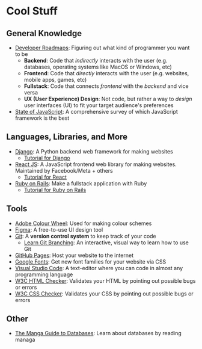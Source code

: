 # Cool Stuff

## General Knowledge

- [Developer Roadmaps](https://roadmap.sh/): Figuring out what kind of programmer you want to be
  - **Backend**: Code that *indirectly* interacts with the user (e.g. databases, operating systems like MacOS or Windows, etc)
  - **Frontend**: Code that *directly* interacts with the user (e.g. websites, mobile apps, games, etc)
  - **Fullstack**: Code that connects *frontend* with the *backend* and vice versa
  - **UX (User Experience) Design**: Not code, but rather a way to *design* user interfaces (UI) to fit your target audience's preferences
- [State of JavaScript](https://stateofjs.com/en-us/): A comprehensive survey of which JavaScript framework is the best

## Languages, Libraries, and More

- [Django](https://www.djangoproject.com/): A Python backend web framework for making websites
  - [Tutorial for Django](https://docs.djangoproject.com/en/4.2/intro/tutorial01/)
- [React JS](https://reactjs.org/): A JavaScript frontend web library for making websites. Maintained by Facebook/Meta + others
  - [Tutorial for React](https://legacy.reactjs.org/tutorial/tutorial.html)
- [Ruby on Rails](https://rubyonrails.org/): Make a fullstack application with Ruby
  - [Tutorial for Ruby on Rails](https://guides.rubyonrails.org/getting_started.html)

## Tools

- [Adobe Colour Wheel](https://color.adobe.com/create/color-wheel): Used for making colour schemes
- [Figma](https://www.figma.com/): A free-to-use UI design tool
- [Git](https://git-scm.com/): A **version control system** to keep track of your code
  - [Learn Git Branching](https://learngitbranching.js.org/): An interactive, visual way to learn how to use Git
- [GitHub Pages](https://pages.github.com/): Host your website to the internet
- [Google Fonts](https://fonts.google.com/): Get new font families for your website via CSS
- [Visual Studio Code](https://code.visualstudio.com/): A text-editor where you can code in almost any programming language
- [W3C HTML Checker](https://validator.w3.org/): Validates your HTML by pointing out possible bugs or errors
- [W3C CSS Checker](https://jigsaw.w3.org/css-validator/): Validates your CSS by pointing out possible bugs or errors

## Other

- [The Manga Guide to Databases](https://oberstar.eu.org/share/Documents/The-Manga-guide-to-databases.pdf): Learn about databases by reading managa
